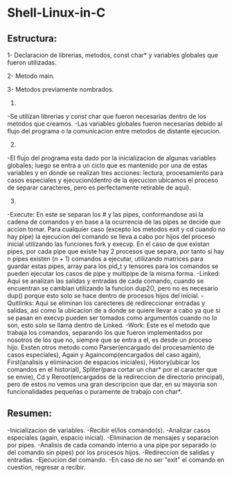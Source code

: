 # Shell-Linux-in-C

## Estructura:

1- Declaracion de librerias, metodos, const char* y variables globales que fueron utilizadas.

2- Metodo main.

3- Metodos previamente nombrados.

1)
-Se utilizan librerias y const char que fueron necesarias dentro de los metodos que creamos.
-Las variables globales fueron necesarias debido al flujo del programa o la comunicacion entre metodos de distante ejecucion.

2)
-El flujo del programa esta dado por la inicializacion de algunas variables globales; luego se entra a un ciclo que es mantenido por una de estas variables y en donde se realizan tres acciones: lectura, procesamiento para casos especiales y ejecucion(dentro de la ejecucion ubicamos el proceso de separar caracteres, pero es perfectamente retirable de aqui).

3)
-Execute: En este se separan los # y las pipes, conformandose asi la cadena de comandos y en base a la ocurrencia de las pipes se decide que accion tomar. Para cualquier caso (excepto los metodos exit y cd cuando no hay pipe) la ejecucion del comando se lleva a cabo por hijos del proceso inicial utilizando las funciones fork y execvp. En el caso de que existan pipes, por cada pipe que existe hay 2 procesos que separa, por tanto si hay n pipes existen (n + 1) comandos a ejecutar, utilizando matrices para guardar estas pipes, array para los pid_t y tensores para los comandos se pueden ejecutar los casos de pipe y multipipe de la misma forma.
-Linked: Aqui se analizan las salidas y entradas de cada comando, cuando se encuentran se cambian utilizando la funcion dup2(), pero no es necesario dup() porque esto solo se hace dentro de procesos hijos del inicial.
-Quitlinks: Aqui se eliminan los carecteres de redireccionar entradas y salidas, asi como la ubicacion de a donde se quiere llevar a cabo ya que si se pasan en execvp pueden ser tomados como argumentos cuando no lo son, esto solo se llama dentro de Linked.
-Work: Este es el metodo que trabaja los comandos, separando los que fueron implementados por nosotros de los que no, siempre que se entra a el, es desde un proceso hijo.
Exsten otros metodo como Parser(encargado del procesamiento de casos especiales), Again y Againcomp(encargados del caso again), First(analisis y eliminacion de espacios iniciales), History(ubicar los comandos en el historial), Spliter(para cortar un char* por el caracter que se envie), Cd y Reroot(encargados de la redireccion de directorio principal), pero de estos no vemos una gran descripcion que dar, en su mayoria son funcionalidades pequeñas o puramente de trabajo con char*.

## Resumen:
-Inicializacion de variables.
-Recibir el/los comando(s).
-Analizar casos especiales (again, espacio inicial).
-Eliminacion de mensajes y separacion por pipes.
-Analisis de cada comando interno a una pipe por separado (o del comando sin pipes) por los procesos hijos.
-Redireccion de salidas y entradas.
-Ejecucion del comando.
-En caso de no ser "exit" el comando en cuestion, regresar a recibir.
